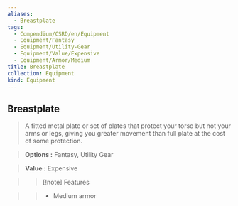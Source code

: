 ```yaml
---
aliases:
  - Breastplate
tags:
  - Compendium/CSRD/en/Equipment
  - Equipment/Fantasy
  - Equipment/Utility-Gear
  - Equipment/Value/Expensive
  - Equipment/Armor/Medium
title: Breastplate
collection: Equipment
kind: Equipment
---
```

## Breastplate    
    
>A fitted metal plate or set of plates that protect your torso but not your arms or legs, giving you greater movement than full plate at the cost of some protection.    
> **Options :** Fantasy, Utility Gear    
> **Value :** Expensive    
>>[!note] Features    
>> - Medium armor
